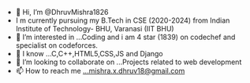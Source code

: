 - 👋 Hi, I’m @DhruvMishra1826
- I m currently pursuing my B.Tech in CSE (2020-2024) from Indian Institute of Technology- BHU, Varanasi (IIT BHU)
- 👀 I’m interested in ...Coding and i am 4 star (1839) on codechef and specialist on codeforces.
- 🌱 I know ...C,C++,HTML5,CSS,JS and Django
- 💞️ I’m looking to collaborate on ...Projects related to web development
- 📫 How to reach me ...mishra.x.dhruv18@gmail.com

<!---
DhruvMishra1826/DhruvMishra1826 is a ✨ special ✨ repository because its `README.md` (this file) appears on your GitHub profile.
You can click the Preview link to take a look at your changes.
--->
